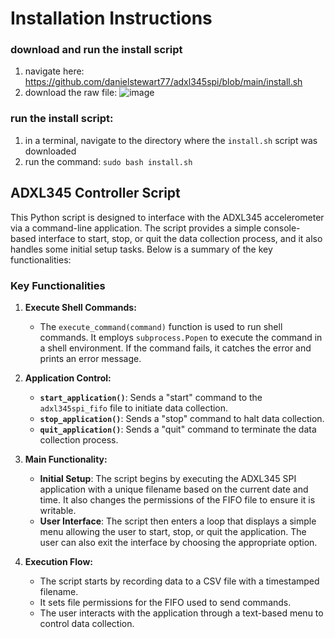 # Installation Instructions

### download and run the install script
1. navigate here: https://github.com/danielstewart77/adxl345spi/blob/main/install.sh
2. download the raw file: ![image](https://github.com/user-attachments/assets/5c85f52d-070d-4070-8cb9-58e2e8de1353)
 
### run the install script:
1. in a terminal, navigate to the directory where the `install.sh` script was downloaded
2. run the command: `sudo bash install.sh`

## ADXL345 Controller Script

This Python script is designed to interface with the ADXL345 accelerometer via a command-line application. The script provides a simple console-based interface to start, stop, or quit the data collection process, and it also handles some initial setup tasks. Below is a summary of the key functionalities:

### Key Functionalities

1. **Execute Shell Commands:**
   - The `execute_command(command)` function is used to run shell commands. It employs `subprocess.Popen` to execute the command in a shell environment. If the command fails, it catches the error and prints an error message.

2. **Application Control:**
   - **`start_application()`**: Sends a "start" command to the `adxl345spi_fifo` file to initiate data collection.
   - **`stop_application()`**: Sends a "stop" command to halt data collection.
   - **`quit_application()`**: Sends a "quit" command to terminate the data collection process.

3. **Main Functionality:**
   - **Initial Setup**: The script begins by executing the ADXL345 SPI application with a unique filename based on the current date and time. It also changes the permissions of the FIFO file to ensure it is writable.
   - **User Interface**: The script then enters a loop that displays a simple menu allowing the user to start, stop, or quit the application. The user can also exit the interface by choosing the appropriate option.

4. **Execution Flow:**
   - The script starts by recording data to a CSV file with a timestamped filename.
   - It sets file permissions for the FIFO used to send commands.
   - The user interacts with the application through a text-based menu to control data collection.
